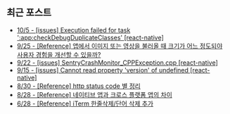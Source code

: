 


## 최근 포스트
 - [10/5 - [issues] Execution failed for task ':app:checkDebugDuplicateClasses' [react-native]](https://kdn0325.github.io/issues/2024-10-05-12/)
 - [9/25 - [Reference] 앱에서 이미지 또는 영상을 불러올 때 크기가 어느 정도되야 사용자 경험을 개선할 수 있을까?](https://kdn0325.github.io/etc/2024-09-25-13/)
 - [9/22 - [issues] SentryCrashMonitor_CPPException.cpp [react-native]](https://kdn0325.github.io/issues/2024-09-22-11/)
 - [9/15 - [issues] Cannot read property 'version' of undefined [react-native]](https://kdn0325.github.io/issues/2024-09-15-10/)
 - [8/30 - [Reference] http status code 별 정리](https://kdn0325.github.io/etc/2024-08-30-12/)
 - [8/28 - [Reference] 네이티브 앱과 크로스 플랫폼 앱의 차이](https://kdn0325.github.io/etc/2024-08-28-10/)
 - [6/28 - [Reference] iTerm 한줄삭제/단어 삭제 추가](https://kdn0325.github.io/etc/2024-06-28-9/)
